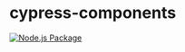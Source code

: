 # cypress-components


[![Node.js Package](https://github.com/dannysilence/cypress-components/actions/workflows/npm-publish-github-packages.yml/badge.svg?event=release)](https://github.com/dannysilence/cypress-components/actions/workflows/npm-publish-github-packages.yml)
